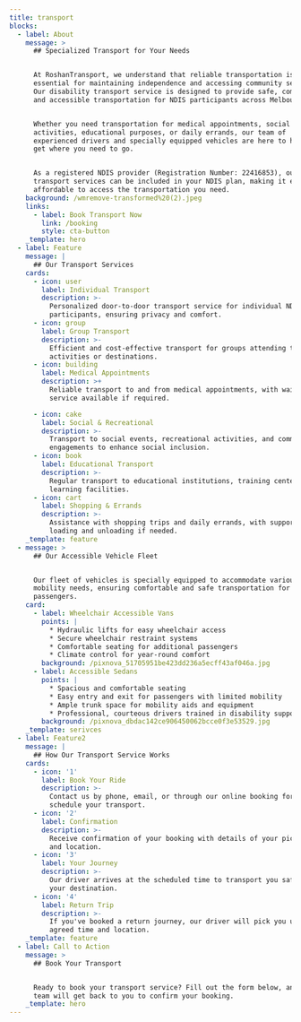 ```yaml
---
title: transport
blocks:
  - label: About
    message: >
      ## Specialized Transport for Your Needs


      At RoshanTransport, we understand that reliable transportation is
      essential for maintaining independence and accessing community services.
      Our disability transport service is designed to provide safe, comfortable,
      and accessible transportation for NDIS participants across Melbourne.


      Whether you need transportation for medical appointments, social
      activities, educational purposes, or daily errands, our team of
      experienced drivers and specially equipped vehicles are here to help you
      get where you need to go.


      As a registered NDIS provider (Registration Number: 22416853), our
      transport services can be included in your NDIS plan, making it easy and
      affordable to access the transportation you need.
    background: /wmremove-transformed%20(2).jpeg
    links:
      - label: Book Transport Now
        link: /booking
        style: cta-button
    _template: hero
  - label: Feature
    message: |
      ## Our Transport Services
    cards:
      - icon: user
        label: Individual Transport
        description: >-
          Personalized door-to-door transport service for individual NDIS
          participants, ensuring privacy and comfort.
      - icon: group
        label: Group Transport
        description: >-
          Efficient and cost-effective transport for groups attending the same
          activities or destinations.
      - icon: building
        label: Medical Appointments
        description: >+
          Reliable transport to and from medical appointments, with waiting
          service available if required.

      - icon: cake
        label: Social & Recreational
        description: >-
          Transport to social events, recreational activities, and community
          engagements to enhance social inclusion.
      - icon: book
        label: Educational Transport
        description: >-
          Regular transport to educational institutions, training centers, and
          learning facilities.
      - icon: cart
        label: Shopping & Errands
        description: >-
          Assistance with shopping trips and daily errands, with support for
          loading and unloading if needed.
    _template: feature
  - message: >
      ## Our Accessible Vehicle Fleet


      Our fleet of vehicles is specially equipped to accommodate various
      mobility needs, ensuring comfortable and safe transportation for all
      passengers.
    card:
      - label: Wheelchair Accessible Vans
        points: |
          * Hydraulic lifts for easy wheelchair access
          * Secure wheelchair restraint systems
          * Comfortable seating for additional passengers
          * Climate control for year-round comfort
        background: /pixnova_51705951be423dd236a5ecff43af046a.jpg
      - label: Accessible Sedans
        points: |
          * Spacious and comfortable seating
          * Easy entry and exit for passengers with limited mobility
          * Ample trunk space for mobility aids and equipment
          * Professional, courteous drivers trained in disability support
        background: /pixnova_dbdac142ce906450062bcce0f3e53529.jpg
    _template: serivces
  - label: Feature2
    message: |
      ## How Our Transport Service Works
    cards:
      - icon: '1'
        label: Book Your Ride
        description: >-
          Contact us by phone, email, or through our online booking form to
          schedule your transport.
      - icon: '2'
        label: Confirmation
        description: >-
          Receive confirmation of your booking with details of your pickup time
          and location.
      - icon: '3'
        label: Your Journey
        description: >-
          Our driver arrives at the scheduled time to transport you safely to
          your destination.
      - icon: '4'
        label: Return Trip
        description: >-
          If you've booked a return journey, our driver will pick you up at the
          agreed time and location.
    _template: feature
  - label: Call to Action
    message: >
      ## Book Your Transport


      Ready to book your transport service? Fill out the form below, and our
      team will get back to you to confirm your booking.
    _template: hero
---
```


